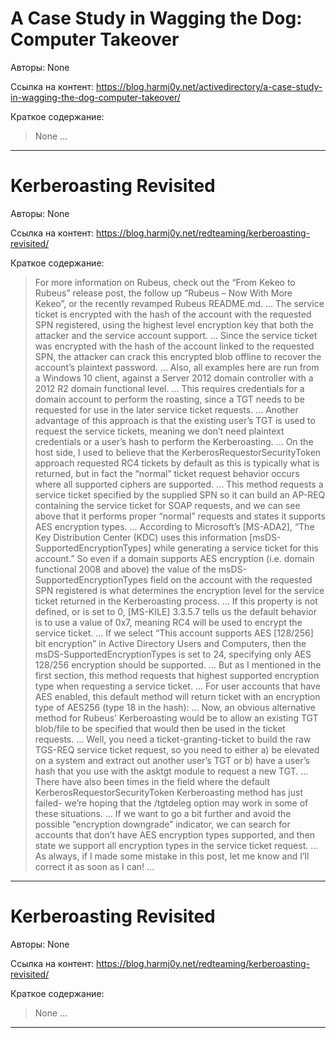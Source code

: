# A Case Study in Wagging the Dog: Computer Takeover

Авторы: 
None

Ссылка на контент: 
https://blog.harmj0y.net/activedirectory/a-case-study-in-wagging-the-dog-computer-takeover/

Краткое содержание: 

<blockquote>
None       ...       
</blockquote>

---

# Kerberoasting Revisited

Авторы: 
None

Ссылка на контент: 
https://blog.harmj0y.net/redteaming/kerberoasting-revisited/

Краткое содержание: 

<blockquote>
For more information on Rubeus, check out the “From Kekeo to Rubeus” release post, the follow up “Rubeus – Now With More Kekeo”, or the recently revamped Rubeus README.md.       ...        The service ticket is encrypted with the hash of the account with the requested SPN registered, using the highest level encryption key that both the attacker and the service account support.       ...        Since the service ticket was encrypted with the hash of the account linked to the requested SPN, the attacker can crack this encrypted blob offline to recover the account’s plaintext password.       ...        Also, all examples here are run from a Windows 10 client, against a Server 2012 domain controller with a 2012 R2 domain functional level.       ...        This requires credentials for a domain account to perform the roasting, since a TGT needs to be requested for use in the later service ticket requests.       ...        Another advantage of this approach is that the existing user’s TGT is used to request the service tickets, meaning we don’t need plaintext credentials or a user’s hash to perform the Kerberoasting.       ...        On the host side, I used to believe that the KerberosRequestorSecurityToken approach requested RC4 tickets by default as this is typically what is returned, but in fact the “normal” ticket request behavior occurs where all supported ciphers are supported.       ...        This method requests a service ticket specified by the supplied SPN so it can build an AP-REQ containing the service ticket for SOAP requests, and we can see above that it performs proper “normal” requests and states it supports AES encryption types.       ...        According to Microsoft’s [MS-ADA2], “The Key Distribution Center (KDC) uses this information [msDS-SupportedEncryptionTypes] while generating a service ticket for this account.” So even if a domain supports AES encryption (i.e. domain functional 2008 and above) the value of the msDS-SupportedEncryptionTypes field on the account with the requested SPN registered is what determines the encryption level for the service ticket returned in the Kerberoasting process.       ...        If this property is not defined, or is set to 0, [MS-KILE] 3.3.5.7 tells us the default behavior is to use a value of 0x7, meaning RC4 will be used to encrypt the service ticket.       ...        If we select “This account supports AES [128/256] bit encryption” in Active Directory Users and Computers, then the msDS-SupportedEncryptionTypes is set to 24, specifying only AES 128/256 encryption should be supported.       ...        But as I mentioned in the first section, this method requests that highest supported encryption type when requesting a service ticket.       ...        For user accounts that have AES enabled, this default method will return ticket with an encryption type of AES256 (type 18 in the hash):       ...        Now, an obvious alternative method for Rubeus’ Kerberoasting would be to allow an existing TGT blob/file to be specified that would then be used in the ticket requests.       ...        Well, you need a ticket-granting-ticket to build the raw TGS-REQ service ticket request, so you need to either a) be elevated on a system and extract out another user’s TGT or b) have a user’s hash that you use with the asktgt module to request a new TGT.       ...        There have also been times in the field where the default KerberosRequestorSecurityToken Kerberoasting method has just failed- we’re hoping that the /tgtdeleg option may work in some of these situations.       ...        If we want to go a bit further and avoid the possible “encryption downgrade” indicator, we can search for accounts that don’t have AES encryption types supported, and then state we support all encryption types in the service ticket request.       ...        As always, if I made some mistake in this post, let me know and I’ll correct it as soon as I can!       ...       
</blockquote>

---

# Kerberoasting Revisited

Авторы: 
None

Ссылка на контент: 
https://blog.harmj0y.net/redteaming/kerberoasting-revisited/

Краткое содержание: 

<blockquote>
None       ...       
</blockquote>

---

